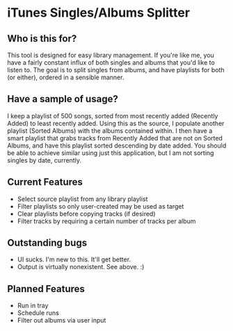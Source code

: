 # iTunes Singles/Albums Splitter 

## Who is this for?
This tool is designed for easy library management. If you're like me, you have a fairly constant influx of both singles and albums that you'd like to listen to. The goal is to split singles from albums, and have playlists for both (or either), ordered in a sensible manner.

## Have a sample of usage?
I keep a playlist of 500 songs, sorted from most recently added (Recently Added) to least recently added. Using this as the source, I populate another playlist (Sorted Albums) with the albums contained within. I then have a smart playlist that grabs tracks from Recently Added that are not on Sorted Albums, and have this playlist sorted descending by date added. You should be able to achieve similar using just this application, but I am not sorting singles by date, currently.

## Current Features
 - Select source playlist from any library playlist
 - Filter playlists so only user-created may be used as target
 - Clear playlists before copying tracks (if desired)
 - Filter tracks by requiring a certain number of tracks per album

## Outstanding bugs
 - UI sucks. I'm new to this. It'll get better.
 - Output is virtually nonexistent. See above. :)

## Planned Features
 - Run in tray
 - Schedule runs
 - Filter out albums via user input
